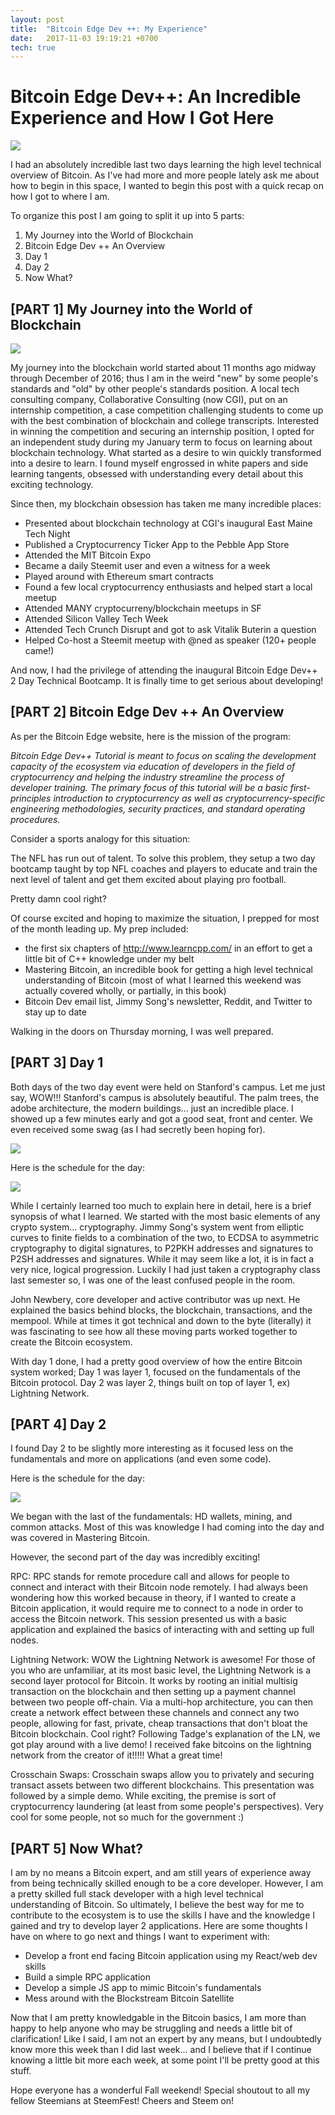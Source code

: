 ```yaml
---
layout: post
title:  "Bitcoin Edge Dev ++: My Experience"
date:   2017-11-03 19:19:21 +0700
tech: true
---
```


# Bitcoin Edge Dev++: An Incredible Experience and How I Got Here

![](https://steemitimages.com/DQmbJ82DF3E2F4fZAoTsv7dhMeQi8Xbij97KmPprMjZNbs2/Screen%20Shot%202017-11-04%20at%2010.04.24%20AM.png)

I had an absolutely incredible last two days learning the high level technical overview of Bitcoin. As I've had more and more people lately ask me about how to begin in this space, I wanted to begin this post with a quick recap on how I got to where I am.

To organize this post I am going to split it up into 5 parts:

1. My Journey into the World of Blockchain
2. Bitcoin Edge Dev ++ An Overview
3. Day 1
4. Day 2
5. Now What?

## [PART 1] My Journey into the World of Blockchain

![](https://steemitimages.com/p/2dk2RRM2dZ8gbkvz1yNBypLpwUHBnasMpK1zSCzdC5LcFTzDzEuGvrHLGYwnJPoNzPo1gxi8bTBcmn6L3k1Wc6ghRTXNJERAo2t4ZcLNxuwgBDdLmvXa75dbaq5VHHDNj6UQPh6HfM7NwdkMw4DR1dmbg98vDRJMkFSCcLEFTt?format=match&mode=fit&width=640)

My journey into the blockchain world started about 11 months ago midway through December of 2016; thus I am in the weird "new" by some people's standards and "old" by other people's standards position. A local tech consulting company, Collaborative Consulting (now CGI), put on an internship competition, a case competition challenging students to come up with the best combination of blockchain and college transcripts. Interested in winning the competition and securing an internship position, I opted for an independent study during my January term to focus on learning about blockchain technology. What started as a desire to win quickly transformed into a desire to learn. I found myself engrossed in white papers and side learning tangents, obsessed with understanding every detail about this exciting technology.

Since then, my blockchain obsession has taken me many incredible places:

* Presented about blockchain technology at CGI's inaugural East Maine Tech Night
* Published a Cryptocurrency Ticker App to the Pebble App Store
* Attended the MIT Bitcoin Expo
* Became a daily Steemit user and even a witness for a week
* Played around with Ethereum smart contracts
* Found a few local cryptocurrency enthusiasts and helped start a local meetup
* Attended MANY cryptocurreny/blockchain meetups in SF
* Attended Silicon Valley Tech Week
* Attended Tech Crunch Disrupt and got to ask Vitalik Buterin a question
* Helped Co-host a Steemit meetup with @ned as speaker (120+ people came!)

And now, I had the privilege of attending the inaugural Bitcoin Edge Dev++ 2 Day Technical Bootcamp. It is finally time to get serious about developing!

## [PART 2] Bitcoin Edge Dev ++ An Overview

As per the Bitcoin Edge website, here is the mission of the program:

*Bitcoin Edge Dev++ Tutorial is meant to focus on scaling the development capacity of the ecosystem via education of developers in the field of cryptocurrency and helping the industry streamline the process of developer training. The primary focus of this tutorial will be a basic first-principles introduction to cryptocurrency as well as cryptocurrency-specific engineering methodologies, security practices, and standard operating procedures.*

Consider a sports analogy for this situation:

The NFL has run out of talent. To solve this problem, they setup a two day bootcamp taught by top NFL coaches and players to educate and train the next level of talent and get them excited about playing pro football.

Pretty damn cool right?

Of course excited and hoping to maximize the situation, I prepped for most of the month leading up. My prep included:

* the first six chapters of http://www.learncpp.com/ in an effort to get a little bit of C++ knowledge under my belt
* Mastering Bitcoin, an incredible book for getting a high level technical understanding of Bitcoin (most of what I learned this weekend was actually covered wholly, or partially, in this book)
* Bitcoin Dev email list, Jimmy Song's newsletter, Reddit, and Twitter to stay up to date

Walking in the doors on Thursday morning, I was well prepared.

## [PART 3] Day 1

Both days of the two day event were held on Stanford's campus. Let me just say, WOW!!! Stanford's campus is absolutely beautiful. The palm trees, the adobe architecture, the modern buildings... just an incredible place. I showed up a few minutes early and got a good seat, front and center. We even received some swag (as I had secretly been hoping for).

![](https://steemitimages.com/DQmexcAKTFPjRPPszXgEU93XVAJvSW939nXR8SGUv9xDb6K/IMG_1358%20(1).JPG)

Here is the schedule for the day:

![](https://steemitimages.com/p/8DAuGnTQCLpunQuGfHnXTmxWbRQScCVGspXNWFwLneXTLQKj2KuLJcVy5VBMi36pCXgVzCTQyFTBCSqHK8G8K2mmxm4D5sghdBe4FyAHUGvgKJhprcp8ABTPXsiGi7vWsnSF9EANjqmLCo2Nm5dD2GcGmWCEUEwE9xriNMfD9kA?format=match&mode=fit&width=640)

While I certainly learned too much to explain here in detail, here is a brief synopsis of what I learned. We started with the most basic elements of any crypto system... cryptography. Jimmy Song's system went from elliptic curves to finite fields to a combination of the two, to ECDSA to asymmetric cryptography to digital signatures, to P2PKH addresses and signatures to P2SH addresses and signatures. While it may seem like a lot, it is in fact a very nice, logical progression. Luckily I had just taken a cryptography class last semester so, I was one of the least confused people in the room.

John Newbery, core developer and active contributor was up next. He explained the basics behind blocks, the blockchain, transactions, and the mempool. While at times it got technical and down to the byte (literally) it was fascinating to see how all these moving parts worked together to create the Bitcoin ecosystem.

With day 1 done, I had a pretty good overview of how the entire Bitcoin system worked; Day 1 was layer 1, focused on the fundamentals of the Bitcoin protocol. Day 2 was layer 2, things built on top of layer 1, ex) Lightning Network.

## [PART 4] Day 2

I found Day 2 to be slightly more interesting as it focused less on the fundamentals and more on applications (and even some code).

Here is the schedule for the day:

![](https://steemitimages.com/DQmZ2fy6xiV78Hzt4fWPmyiKm3HCcsgABMtJW7h3AeHTScp/Screen%20Shot%202017-11-04%20at%2010.25.49%20AM.png)

We began with the last of the fundamentals: HD wallets, mining, and common attacks. Most of this was knowledge I had coming into the day and was covered in Mastering Bitcoin.

However, the second part of the day was incredibly exciting!

RPC: RPC stands for remote procedure call and allows for people to connect and interact with their Bitcoin node remotely. I had always been wondering how this worked because in theory, if I wanted to create a Bitcoin application, it would require me to connect to a node in order to access the Bitcoin network. This session presented us with a basic application and explained the basics of interacting with and setting up full nodes.

Lightning Network: WOW the Lightning Network is awesome! For those of you who are unfamiliar, at its most basic level, the Lightning Network is a second layer protocol for Bitcoin. It works by rooting an initial multisig transaction on the blockchain and then setting up a payment channel between two people off-chain. Via a multi-hop architecture, you can then create a network effect between these channels and connect any two people, allowing for fast, private, cheap transactions that don't bloat the Bitcoin blockchain. Cool right? Following Tadge's explanation of the LN, we got play around with a live demo! I received fake bitcoins on the lightning network from the creator of it!!!!! What a great time!

Crosschain Swaps: Crosschain swaps allow you to privately and securing transact assets between two different blockchains. This presentation was followed by a simple demo. While exciting, the premise is sort of cryptocurrency laundering (at least from some people's perspectives). Very cool for some people, not so much for the government :)

## [PART 5] Now What?

I am by no means a Bitcoin expert, and am still years of experience away from being technically skilled enough to be a core developer. However, I am a pretty skilled full stack developer with a high level technical understanding of Bitcoin. So ultimately, I believe the best way for me to contribute to the ecosystem is to use the skills I have and the knowledge I gained and try to develop layer 2 applications. Here are some thoughts I have on where to go next and things I want to experiment with:

* Develop a front end facing Bitcoin application using my React/web dev skills
* Build a simple RPC application
* Develop a simple JS app to mimic Bitcoin's fundamentals
* Mess around with the Blockstream Bitcoin Satellite

Now that I am pretty knowledgable in the Bitcoin basics, I am more than happy to help anyone who may be struggling and needs a little bit of clarification! Like I said, I am not an expert by any means, but I undoubtedly know more this week than I did last week... and I believe that if I continue knowing a little bit more each week, at some point I'll be pretty good at this stuff.

Hope everyone has a wonderful Fall weekend! Special shoutout to all my fellow Steemians at SteemFest! Cheers and Steem on!